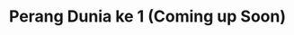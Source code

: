 ---
title: "Perang Dunia ke 1 (Coming up Soon)"
description: "Coming up Soon"
pubDate: 2025-04-24
category: "ok"
draft: false
---